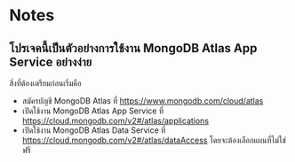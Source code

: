 # Notes

## โปรเจคนี้เป็นตัวอย่างการใช้งาน MongoDB Atlas App Service อย่างง่าย

สิ่งที่ต้องเตรียมก่อนเริ่มคือ

- สมัครบัญชี MongoDB Atlas ที่ https://www.mongodb.com/cloud/atlas
- เปิดใช้งาน MongoDB Atlas App Service ที่ https://cloud.mongodb.com/v2#/atlas/applications
- เปิดใช้งาน MongoDB Atlas Data Service ที่ https://cloud.mongodb.com/v2#/atlas/dataAccess โดยจะต้องเลือกแผนที่ไม่ใช่ฟรี